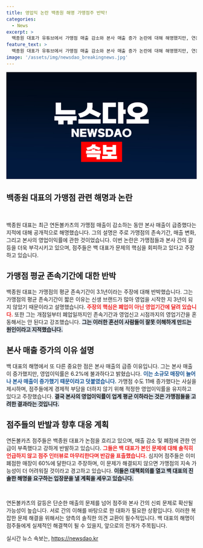 ```yaml
---
title: 영업익 논란 백종원 해명 가맹점주 반박!
categories:
  - News
excerpt: >
  백종원 대표가 유튜브에서 가맹점 매출 감소와 본사 매출 증가 논란에 대해 해명했지만, 연돈볼카츠 점주들은 여전히 문제를 회피했다고 반발하고 있습니다. 갈등의 불씨가 더욱 커지고 있는 가운데, 점주들의 힘겨운 현실은 과연 어떻게 해결될까요?
feature_text: >
  백종원 대표가 유튜브에서 가맹점 매출 감소와 본사 매출 증가 논란에 대해 해명했지만, 연돈볼카츠 점주들은 여전히 문제를 회피했다고 반발하고 있습니다. 갈등의 불씨가 더욱 커지고 있는 가운데, 점주들의 힘겨운 현실은 과연 어떻게 해결될까요?
image: '/assets/img/newsdao_breakingnews.jpg'
---
```


<p><img src="/assets/img/newsdao_breakingnews.jpg" alt="bookingtag 속보" /></p>

<h2 data-ke-size="size26">백종원 대표의 가맹점 관련 해명과 논란</h2>

<p data-ke-size="size16">&nbsp;</p>

<p>백종원 대표는 최근 연돈볼카츠의 가맹점 매출이 감소하는 동안 본사 매출이 급증했다는 지적에 대해 공개적으로 해명했습니다. 그의 설명은 주로 가맹점의 존속기간, 매출 변화, 그리고 본사의 영업이익률에 관한 것이었습니다. 이번 논란은 가맹점들과 본사 간의 갈등을 더욱 부각시키고 있으며, 점주들은 백 대표가 문제의 핵심을 회피하고 있다고 주장하고 있습니다.</p>

<h2 data-ke-size="size26">가맹점 평균 존속기간에 대한 반박</h2>

<p>백종원 대표는 가맹점의 평균 존속기간이 3.1년이라는 주장에 대해 반박했습니다. 그는 가맹점의 평균 존속기간이 짧은 이유는 신생 브랜드가 많아 영업을 시작한 지 3년이 되지 않았기 때문이라고 설명했습니다. <b><span style="color: #ee2323;">주장의 핵심은 폐업이 아닌 영업기간에 달려 있습니다.</span></b> 또한 그는 개점일부터 폐업일까지인 존속기간과 영업신고 시점까지의 영업기간을 혼동해서는 안 된다고 강조했습니다. <b><span style="background-color: #21538527;">그는 이러한 혼선이 사람들이 잘못 이해하게 만드는 원인이라고 지적했습니다.</span></b> </p>

<h2 data-ke-size="size26">본사 매출 증가의 이유 설명</h2>

<p>백 대표의 해명에서 또 다른 중요한 점은 본사 매출의 급증 이유입니다. 그는 본사 매출이 증가했지만, 영업이익률은 6.2%에 불과하다고 밝혔습니다. <b><span style="color: #1a5490;">이는 소규모 매장이 늘어나 본사 매출이 증가했기 때문이라고 덧붙였습니다.</span></b> 가맹점 수도 11배 증가했다는 사실을 제시하며, 점주들에게 경제적 부담을 더하지 않기 위해 적정한 영업이익률을 유지하고 있다고 주장했습니다. <b><span style="background-color: #21538527;">결국 본사의 영업이익률이 업계 평균 이하라는 것은 가맹점들을 고려한 결과라는 것입니다.</span></b></p>

<h2 data-ke-size="size26">점주들의 반발과 향후 대응 계획</h2>

<p>연돈볼카츠 점주들은 백종원 대표가 논점을 흐리고 있으며, 매출 감소 및 폐점에 관한 언급이 부족했다고 강하게 반발하고 있습니다. <b><span style="color: #ee2323;">그들은 백 대표가 본인 문제에 대해 솔직히 언급하지 않고 점주 인터뷰로 마무리한다며 반감을 표출했습니다.</span></b> 심지어 점주들은 이미 폐점한 매장이 60%에 달한다고 주장하며, 이 문제가 해결되지 않으면 가맹점의 지속 가능성이 더 어려워질 것이라고 경고하고 있습니다. <b><span style="background-color: #21538527;">이들은 대책회의를 열고 백 대표의 진솔한 해명을 요구하는 입장문을 낼 계획을 세우고 있습니다.</span></b></p>

<p data-ke-size="size16">&nbsp;</p>

<p>연돈볼카츠의 갈등은 단순한 매출의 문제를 넘어 점주와 본사 간의 신뢰 문제로 확산될 가능성이 높습니다. 서로 간의 이해를 바탕으로 한 대화가 필요한 상황입니다. 이러한 복잡한 문제 해결을 위해서는 양측의 솔직한 의견 교환이 필수적입니다. 백 대표의 해명이 점주들에게 실제적인 해결책이 될 수 있을지, 앞으로의 전개가 주목됩니다.</p>
실시간 뉴스 속보는, <a href="https://newsdao.kr" rel="dofollow">https://newsdao.kr</a>


